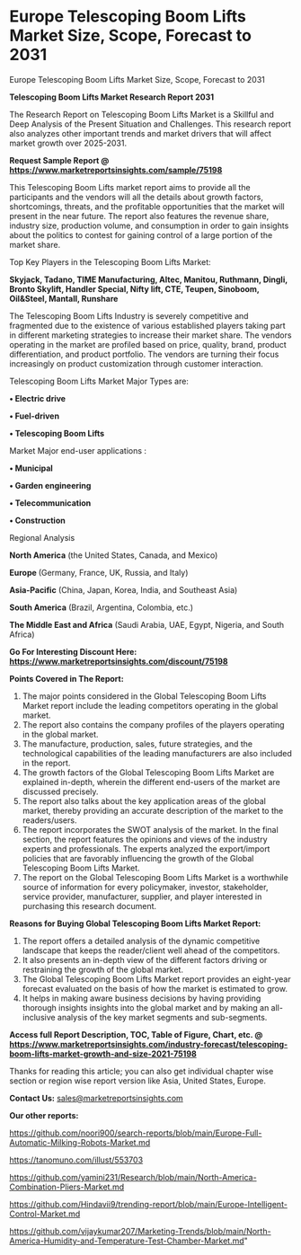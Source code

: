 # Europe Telescoping Boom Lifts Market Size, Scope, Forecast to 2031
Europe Telescoping Boom Lifts Market Size, Scope, Forecast to 2031

<strong>Telescoping Boom Lifts Market Research Report 2031</strong>

The Research Report on Telescoping Boom Lifts Market is a Skillful and Deep Analysis of the Present Situation and Challenges. This research report also analyzes other important trends and market drivers that will affect market growth over 2025-2031.

<strong>Request Sample Report @ <a href=https://www.marketreportsinsights.com/sample/75198>https://www.marketreportsinsights.com/sample/75198</a></strong>

This Telescoping Boom Lifts market report aims to provide all the participants and the vendors will all the details about growth factors, shortcomings, threats, and the profitable opportunities that the market will present in the near future. The report also features the revenue share, industry size, production volume, and consumption in order to gain insights about the politics to contest for gaining control of a large portion of the market share.

Top Key Players in the Telescoping Boom Lifts Market:

<strong>Skyjack, Tadano, TIME Manufacturing, Altec, Manitou, Ruthmann, Dingli, Bronto Skylift, Handler Special, Nifty lift, CTE, Teupen, Sinoboom, Oil&Steel, Mantall, Runshare</strong>

The Telescoping Boom Lifts Industry is severely competitive and fragmented due to the existence of various established players taking part in different marketing strategies to increase their market share. The vendors operating in the market are profiled based on price, quality, brand, product differentiation, and product portfolio. The vendors are turning their focus increasingly on product customization through customer interaction.

Telescoping Boom Lifts Market Major Types are:

<strong>• Electric drive

• Fuel-driven

• Telescoping Boom Lifts</strong>

Market Major end-user applications :

<strong>• Municipal

• Garden engineering

• Telecommunication 

• Construction</strong>

Regional Analysis

</u><strong><b>North America</b></strong> (the United States, Canada, and Mexico)

<strong><b>Europe </b></strong>(Germany, France, UK, Russia, and Italy)

<strong><b>Asia-Pacific</b></strong> (China, Japan, Korea, India, and Southeast Asia)

<strong><b>South America</b></strong> (Brazil, Argentina, Colombia, etc.)

<strong><b>The Middle East and Africa</b></strong> (Saudi Arabia, UAE, Egypt, Nigeria, and South Africa)

<strong>Go For Interesting Discount Here: <a href=https://www.marketreportsinsights.com/discount/75198>https://www.marketreportsinsights.com/discount/75198</a></strong>

<strong>Points Covered in The Report:</strong>
<ol>
  <li>The major points considered in the Global Telescoping Boom Lifts Market report include the leading competitors operating in the global market.</li>
  <li>The report also contains the company profiles of the players operating in the global market.</li>
  <li>The manufacture, production, sales, future strategies, and the technological capabilities of the leading manufacturers are also included in the report.</li>
  <li>The growth factors of the Global Telescoping Boom Lifts Market are explained in-depth, wherein the different end-users of the market are discussed precisely.</li>
  <li>The report also talks about the key application areas of the global market, thereby providing an accurate description of the market to the readers/users.</li>
  <li>The report incorporates the SWOT analysis of the market. In the final section, the report features the opinions and views of the industry experts and professionals. The experts analyzed the export/import policies that are favorably influencing the growth of the Global Telescoping Boom Lifts Market.</li>
  <li>The report on the Global Telescoping Boom Lifts Market is a worthwhile source of information for every policymaker, investor, stakeholder, service provider, manufacturer, supplier, and player interested in purchasing this research document.</li>
</ol>
<strong>Reasons for Buying Global Telescoping Boom Lifts Market Report:</strong>

<ol>
  <li>The report offers a detailed analysis of the dynamic competitive landscape that keeps the reader/client well ahead of the competitors.</li>
  <li>It also presents an in-depth view of the different factors driving or restraining the growth of the global market.</li>
  <li>The Global Telescoping Boom Lifts Market report provides an eight-year forecast evaluated on the basis of how the market is estimated to grow.</li>
  <li>It helps in making aware business decisions by having providing thorough insights insights into the global market and by making an all-inclusive analysis of the key market segments and sub-segments.</li>
</ol>
<strong>Access full Report Description, TOC, Table of Figure, Chart, etc. @ <a href=https://www.marketreportsinsights.com/industry-forecast/telescoping-boom-lifts-market-growth-and-size-2021-75198>https://www.marketreportsinsights.com/industry-forecast/telescoping-boom-lifts-market-growth-and-size-2021-75198</a></strong>


Thanks for reading this article; you can also get individual chapter wise section or region wise report version like Asia, United States, Europe.

<strong>Contact Us:</strong>
sales@marketreportsinsights.com

<strong>Our other reports:</strong>

<a href=https://github.com/noori900/search-reports/blob/main/Europe-Full-Automatic-Milking-Robots-Market.md>https://github.com/noori900/search-reports/blob/main/Europe-Full-Automatic-Milking-Robots-Market.md</a>

<a href=https://tanomuno.com/illust/553703>https://tanomuno.com/illust/553703</a>

<a href=https://github.com/yamini231/Research/blob/main/North-America-Combination-Pliers-Market.md>https://github.com/yamini231/Research/blob/main/North-America-Combination-Pliers-Market.md</a>

<a href=https://github.com/Hindavii9/trending-report/blob/main/Europe-Intelligent-Control-Market.md>https://github.com/Hindavii9/trending-report/blob/main/Europe-Intelligent-Control-Market.md</a>

<a href=https://github.com/vijaykumar207/Marketing-Trends/blob/main/North-America-Humidity-and-Temperature-Test-Chamber-Market.md>https://github.com/vijaykumar207/Marketing-Trends/blob/main/North-America-Humidity-and-Temperature-Test-Chamber-Market.md</a>"
